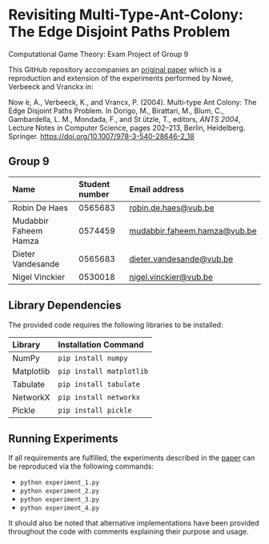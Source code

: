 # Revisiting Multi-Type-Ant-Colony: The Edge Disjoint Paths Problem
Computational Game Theory: Exam Project of Group 9 

This GitHub repository accompanies an [original paper](group_9_exam_project_vub.pdf) which is a reproduction and extension of the experiments performed by Nowé, Verbeeck and Vranckx in:

Now ́e, A., Verbeeck, K., and Vrancx, P. (2004). Multi-type Ant Colony: The Edge Disjoint Paths Problem. In Dorigo, M., Birattari, M., Blum, C., Gambardella, L. M., Mondada, F., and St  ̈utzle, T., editors, *ANTS 2004*, Lecture Notes in Computer Science, pages 202–213, Berlin, Heidelberg. Springer. https://doi.org/10.1007/978-3-540-28646-2_18

## Group 9

| Name     | Student number                        | Email address                               |
| :---     | :---                          | :---                                |
| Robin De Haes | 0565683 | [robin.de.haes@vub.be](mailto:robin.de.haes@vub.be) |
| Mudabbir Faheem Hamza | 0574459 | [mudabbir.faheem.hamza@vub.be](mailto:mudabbir.faheem.hamza@vub.be) |
| Dieter Vandesande | 0565683 | [dieter.vandesande@vub.be](mailto:dieter.vandesande@vub.be) | |
| Nigel Vinckier | 0530018 | [nigel.vinckier@vub.be](mailto:nigel.vinckier@vub.be) |

## Library Dependencies

The provided code requires the following libraries to be installed:

| Library     | Installation Command                        |
| :---     | :---                          |
| NumPy | ```pip install numpy``` |
| Matplotlib | ```pip install matplotlib``` | 
| Tabulate | ```pip install tabulate``` |
| NetworkX | ```pip install networkx``` | 
| Pickle | ```pip install pickle``` | 

## Running Experiments

If all requirements are fulfilled, the experiments described in the [paper](group_9_exam_project_vub.pdf) can be reproduced via the following commands:  
- ```python experiment_1.py```
- ```python experiment_2.py```
- ```python experiment_3.py```
- ```python experiment_4.py```

It should also be noted that alternative implementations have been provided throughout the code with comments explaining their purpose and usage.
